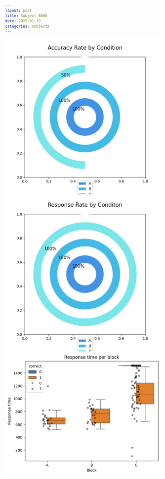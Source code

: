 ```yaml
---
layout: post
title: Subject 8008
date: 2025-01-19
categories: subjects
---
```


![](data/8008/run-15/8008_accuracy_rate.png)
![](data/8008/run-15/8008_response_rate.png)
![](data/8008/run-15/8008_rt.png)
